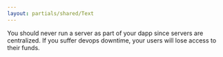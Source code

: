 ```yaml
---
layout: partials/shared/Text
---
```


You should never run a server as part of your dapp since servers are centralized. If you suffer devops downtime, your users will lose access to their funds.
